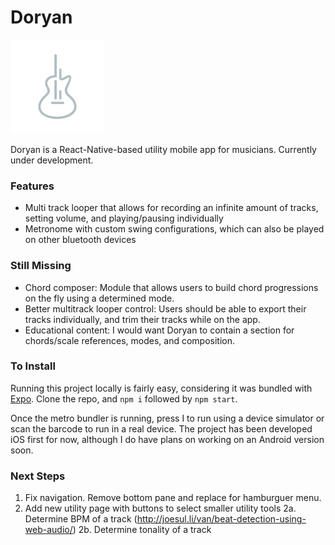 # Doryan

<img src="https://github.com/DLesage25/doryan/blob/master/assets/images/logo2.png" width="150" alt="accessibility text">

Doryan is a React-Native-based utility mobile app for musicians. Currently under development.

### Features

-   Multi track looper that allows for recording an infinite amount of tracks, setting volume, and playing/pausing individually
-   Metronome with custom swing configurations, which can also be played on other bluetooth devices

### Still Missing

-   Chord composer: Module that allows users to build chord progressions on the fly using a determined mode.
-   Better multitrack looper control: Users should be able to export their tracks individually, and trim their tracks while on the app.
-   Educational content: I would want Doryan to contain a section for chords/scale references, modes, and composition.

### To Install

Running this project locally is fairly easy, considering it was bundled with [Expo](https://expo.io/).
Clone the repo, and `npm i` followed by `npm start`.

Once the metro bundler is running, press I to run using a device simulator or scan the barcode to run in a real device. The project has been developed iOS first for now, although I do have plans on working on an Android version soon.

### Next Steps

1. Fix navigation. Remove bottom pane and replace for hamburguer menu.
2. Add new utility page with buttons to select smaller utility tools
   2a. Determine BPM of a track (http://joesul.li/van/beat-detection-using-web-audio/)
   2b. Determine tonality of a track
